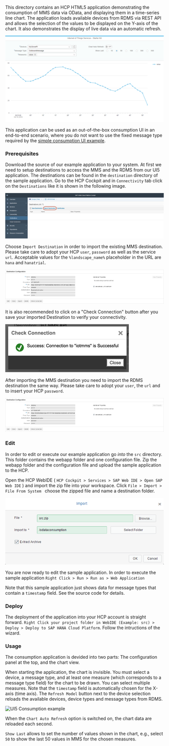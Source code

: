 This directory contains an HCP HTML5 application demonstrating the consumption of MMS data via OData, and displaying them in a time-series line chart.
The application loads available devices from RDMS via REST API and allows the selection of the values to be displayed on the Y-axis of the chart.
It also demonstrates the display of live data via an automatic refresh.

![UI5 Consumption example](../../../../images/mms_consume_ui5_v2_01.png)

This application can be used as an out-of-the-box consumption UI in an end-to-end scenario, where you do not want to use the fixed message type required by the [simple consumption UI example](../consumption).

### Prerequisites
Download the source of our example application to your system. At first we need to setup destinations to access the MMS and the RDMS from our UI5 application. The destinations can be found in the ``` destination ```  directory of the sample application. Go to the HCP Cockpit and in ``` Connectivity ``` tab click on the ``` Destinations ``` like it is shown in the following image.

![UI5 Destination configuration](../../../../images/mms_consume_ui5_03.png)

Choose ``` Import Destination ``` in order to import the existing MMS destination. Please take care to adopt your HCP ``` user ```, ``` password ``` as well as the service ``` url ```. Acceptable values for the ``` %landscape_name% ``` placeholder in the URL are ``` hana ``` and ``` hanatrial ```.

![UI5 MMS Destination configuration](../../../../images/mms_consume_ui5_04.png)

It is also recommended to click on a "Check Connection" button after you save your imported Destination to verify your connectivity.

![UI5 MMS Destination configuration](../../../../images/mms_consume_ui5_04a.png)

After importing the MMS destination you need to import the RDMS destination the same way. Please take care to adopt your ``` user ```, the ``` url ``` and to insert your HCP ``` password ```.

![UI5 RDMS Destination configuration](../../../../images/mms_consume_ui5_05.png)

### Edit
In order to edit or execute our example application go *into* the ``` src ``` directory. This folder contains the webapp folder and one configuration file. Zip the webapp folder and the configuration file and upload the sample application to the HCP.

Open the HCP WebIDE ( ``` HCP Cockpit > Services > SAP Web IDE > Open SAP Web IDE ``` ) and import the zip file into your workspace. Click ``` File > Import > File From System  ``` choose the zipped file and name a destination folder. 

![UI5 Import example](../../../../images/mms_consume_ui5_02.png)


You are now ready to edit the sample application. In order to execute the sample application ``` Right Click > Run > Run as > Web Application ```

Note that this sample application just shows data for message types that contain a ``` timestamp ``` field. See the source code for details.

### Deploy

The deployment of the application into your HCP account is straight forward. 
``` Right Click your project folder in WebIDE (Example: src) > Deploy > Deploy to SAP HANA Cloud Platform ```. Follow the intructions of the wizard.

### Usage

The consumption application is devided into two parts: The configuration panel at the top, and the chart view.

When starting the application, the chart is invisible. You must select a device, a message type, and at least one measure (which corresponds to a message type field) for the chart to be drawn. You can select multiple measures. Note that the ```timestamp``` field is automatically chosen for the X-axis (time axis). 
The ```Refresh Model``` button next to the device selection reloads the available devices, device types and message types from RDMS.

![UI5 Consumption example](../../../../images/mms_consume_ui5_v2_02.png)

When the ```Chart Auto Refresh``` option is switched on, the chart data are reloaded each second.

```Show Last``` allows to set the number of values shown in the chart, e.g., select ```50``` to show the last 50 values in MMS for the chosen measures.
